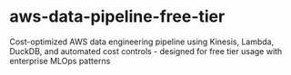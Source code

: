 # aws-data-pipeline-free-tier
Cost-optimized AWS data engineering pipeline using Kinesis, Lambda, DuckDB, and automated cost controls - designed for free tier usage with enterprise MLOps patterns
